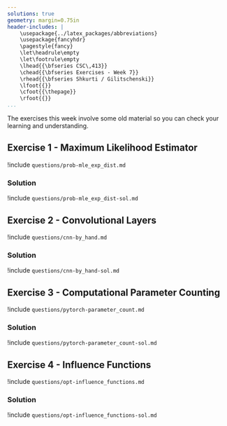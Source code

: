 ```yaml
---
solutions: true
geometry: margin=0.75in
header-includes: |
    \usepackage{../latex_packages/abbreviations}
    \usepackage{fancyhdr}
    \pagestyle{fancy}
    \let\headrule\empty
    \let\footrule\empty
    \lhead{{\bfseries CSC\,413}}
    \chead{{\bfseries Exercises - Week 7}}
    \rhead{{\bfseries Shkurti / Gilitschenski}}
    \lfoot{{}}
    \cfoot{{\thepage}}
    \rfoot{{}}
...
```


The exercises this week involve some old material so you can check your learning and understanding.

## Exercise 1 - Maximum Likelihood Estimator
!include `questions/prob-mle_exp_dist.md`

### Solution
!include `questions/prob-mle_exp_dist-sol.md`

<!-- This exercise is from week 4 -->
## Exercise 2 - Convolutional Layers
!include `questions/cnn-by_hand.md`

### Solution
!include `questions/cnn-by_hand-sol.md`

## Exercise 3 - Computational Parameter Counting
!include `questions/pytorch-parameter_count.md`

### Solution
!include `questions/pytorch-parameter_count-sol.md`

## Exercise 4 - Influence Functions
!include `questions/opt-influence_functions.md`

### Solution
!include `questions/opt-influence_functions-sol.md`